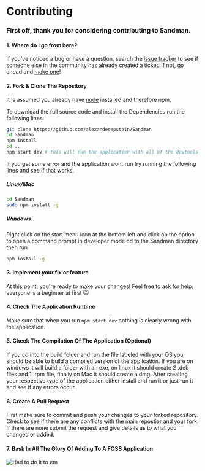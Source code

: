 # Contributing

### First off, thank you for considering contributing to Sandman. 

#### 1. Where do I go from here?

If you've noticed a bug or have a question, search the <a href="https://github.com/alexanderepstein/Sandman/issues">issue tracker</a> to see if someone else in the community has already created a ticket. If not, go ahead and <a href="https://github.com/alexanderepstein/Sandman/issues/new">make one</a>!


#### 2. Fork & Clone The Repository
It is assumed you already have <a href="https://nodejs.org/en/">node</a> installed and therefore npm. 

To download the full source code and install the Dependencies run the following lines:
```bash
git clone https://github.com/alexanderepstein/Sandman
cd Sandman
npm install
cd ..
npm start dev # this will run the application with all of the devtools open
```   

If you get some error and the application wont run try running the following lines and see if that works.

##### Linux/Mac
```bash
cd Sandman
sudo npm install -g
```

##### Windows
Right click on the start menu icon at the bottom left and click on the option to open a command prompt in developer mode
cd to the Sandman directory then run
```bash
npm install -g
```

#### 3. Implement your fix or feature

At this point, you're ready to make your changes! Feel free to ask for help; everyone is a beginner at first :smile_cat:

#### 4. Check The Application Runtime 

Make sure that when you run ```npm start dev``` nothing is clearly wrong with the application. 

#### 5. Check The Compilation Of The Application (Optional)

If you cd into the build folder and run the file labeled with your OS you should be able to build a compiled version of the application. 
If you are on windows it will build a folder with an exe, on linux it should create 2 .deb files and 1 .rpm file, finally on Mac it should create a dmg.
After creating your respective type of the application either install and run it or just run it and see if any errors occur.

#### 6. Create A Pull Request

First make sure to commit and push your changes to your forked repository. 
Check to see if there are any conflicts with the main repostior and your fork. 
If there are none submit the request and give details as to what you changed or added.

#### 7. Bask In All The Glory Of Adding To A FOSS Application
![Had to do it to em](https://68.media.tumblr.com/2dfc3369827df9b981e111d7fd8fc732/tumblr_mvemcyarmn1rslphyo1_400.gif)
